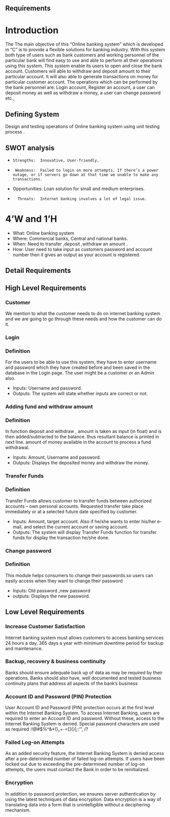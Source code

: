  ## Requirements
# Introduction
The The main objective of this “Online banking system” which is developed in “C” is to provide a flexible solutions for banking industry. With this system both type of users such as bank customers and working personnel of the particular bank will find easy to use and able to perform all their operations using this system. This system enable its users to open and close the bank account. Customers will able to withdraw and deposit amount to their particular account. It will also able to generate transactions on money for particular customer account.
The operations which can be performed by the bank personnel are: 
Login account, Register an account, a user can deposit money as well as withdraw a money, a user can change password etc.,
## Defining System 
Design and testing operations of Online banking system using unit testing  process .
## SWOT analysis
*     Strengths:  Innovative, User-friendly.
*      Weakness:  Failed to login on more attempts, If there’s a power outage, or if servers go down at that time we unable to make any transactions.
* Opportunities:  Loan solution for small and medium enterprises.
*       Threats:  Internet banking involves a lot of legal issue.
# 4’W and 1’H
*  What:   Online banking system
* Where:   Commercial banks, Central and national banks.
*  When:   Need to transfer ,deposit ,withdraw an amount .
*   How:   User need to take input as customers password and account number then it gives  an output as your account is registered.
## Detail Requirements
## High Level Requirements
### Customer 
We mention to what the customer needs to do on internet banking system and we are going to go through these needs and how the customer can do it. 
 ### Login 
### Definition
 For the users to be able to use this system, they have to enter username and password which they have created before and been saved in the database in the Login page. The user might be a customer or an Admin also.
*  Inputs: Username and password. 
* Outputs: The system will state whether inputs are correct or not.

### Adding fund and withdraw amount
### Definition 
In function deposit and withdraw , amount is taken as input (in float) and is then added/subtracted to the balance. thus resultant balance is printed in next line. amount of money available in the account to process a fund withdrawal.
* Inputs:   Amount, Username and password. 
* Outputs:  Displays the deposited money and withdraw the money.

### Transfer Funds 
### Definition
 Transfer Funds allows customer to transfer funds between authorized accounts – own personal accounts. Requested transfer take place immediately or at a selected future date specified by customer.
* Inputs:  Amount, target account. Also if he/she wants to enter his/her e-mail, and select the current account or saving account. 
* Outputs: The system will display Transfer Funds function for transfer funds for display the transaction he/she done.

### Change password
### Definition
This module helps consumers to change their passwords.so users can easily access when they want to change their password
* Inputs:  Old password ,new password
* outputs: Displays the new password.

## Low Level Requirements
### Increase Customer Satisfaction
 Internet banking system must allows customers to access banking services 24 hours a day, 365 days a year with minimum downtime period for backup and maintenance.
### Backup, recovery & business continuity
 Banks should ensure adequate back up of data as may be required by their operations. Banks should also have, well documented and tested business continuity plans that address all aspects of the bank’s business 
### Account ID and Password (PIN) Protection 
User Account ID and Password (PIN) protection occurs at the first level within the Internet Banking System. To access Internet Banking, users are required to enter an Account ID and password. Without these, access to the Internet Banking System is denied. Special password characters are used as required :!@#$%^&*()_+-=[]{}|\;:’”, /?
### Failed Log-on Attempts 
As an added security feature, the Internet Banking System is denied access after a pre-determined number of failed log-on attempts. If users have been locked out due to exceeding the pre-determined number of log-on attempts, the users must contact the Bank in order to be reinitialized. 
### Encryption 
In addition to password protection, we ensures server authentication by using the latest techniques of data encryption. Data encryption is a way of translating data into a form that is unintelligible without a deciphering mechanism.
                                          


